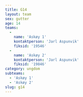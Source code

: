 ```yaml
---
title: G14
layout: team
sex: gutter
age: 14
teams:
  -
    name: 'Askøy 1'
    kontaktperson: 'Jarl Aspunvik'
    fiksid: '19546'
  -
    name: 'Askøy 2'
    kontaktperson: 'Jarl Aspunvik'
    fiksid: '19846'
category: ungdom
subteams:
  - 'Askøy 1'
  - 'Askøy 2'
slug: g14
---
```

